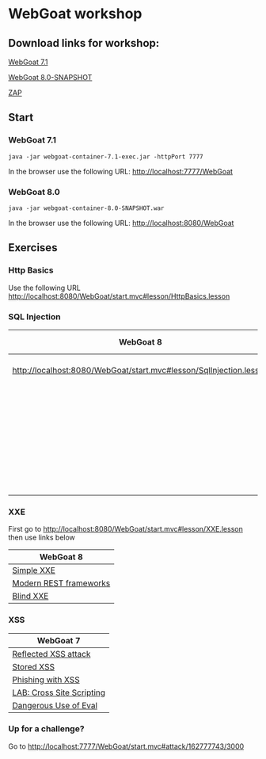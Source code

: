 # WebGoat workshop

## Download links for workshop:

[WebGoat 7.1](https://github.com/WebGoat/WebGoat/releases/download/7.1/webgoat-container-7.1-exec.jar)

[WebGoat 8.0-SNAPSHOT](...)

[ZAP](https://github.com/zaproxy/zaproxy/wiki/Downloads)

## Start

### WebGoat 7.1
```
java -jar webgoat-container-7.1-exec.jar -httpPort 7777
```

In the browser use the following URL: <http://localhost:7777/WebGoat>

### WebGoat 8.0

```
java -jar webgoat-container-8.0-SNAPSHOT.war
```

In the browser use the following URL: <http://localhost:8080/WebGoat>


## Exercises

### Http Basics

Use the following URL <http://localhost:8080/WebGoat/start.mvc#lesson/HttpBasics.lesson>

### SQL Injection

| WebGoat 8     | WebGoat 7        
| --- |---
|<http://localhost:8080/WebGoat/start.mvc#lesson/SqlInjection.lesson>|[String SQL Injection](http://localhost:7777/WebGoat/start.mvc#attack/538385464/1100)
| | [Blind numeric SQL injection](http://localhost:7777/WebGoat/start.mvc#attack/586116895/1100)
| | [Blind String SQL injection](http://localhost:7777/WebGoat/start.mvc#attack/1315528047/1100)
| | [LAB: SQL Injection](http://localhost:7777/WebGoat/start.mvc#attack/1537271095/1100)

### XXE

First go to <http://localhost:8080/WebGoat/start.mvc#lesson/XXE.lesson> then use links below

| WebGoat 8 
| ---
| [Simple XXE](http://localhost:8080/WebGoat/start.mvc#lesson/XXE.lesson/2)
| [Modern REST frameworks](http://localhost:8080/WebGoat/start.mvc#lesson/XXE.lesson/3)
| [Blind XXE](http://localhost:8080/WebGoat/start.mvc#lesson/XXE.lesson/6)

### XSS

| WebGoat 7
| ---
| [Reflected XSS attack](http://localhost:7777/WebGoat/start.mvc#attack/1406352188/900)
| [Stored XSS](http://localhost:7777/WebGoat/start.mvc#attack/598569451/900)
| [Phishing with XSS](http://localhost:8080/WebGoat/start.mvc?#attack/1382523204/900)
| [LAB: Cross Site Scripting](http://localhost:7777/WebGoat/start.mvc#attack/611366032/900)
| [Dangerous Use of Eval](http://localhost:7777/WebGoat/start.mvc#attack/136634854/400)

### Up for a challenge?

Go to <http://localhost:7777/WebGoat/start.mvc#attack/162777743/3000>







